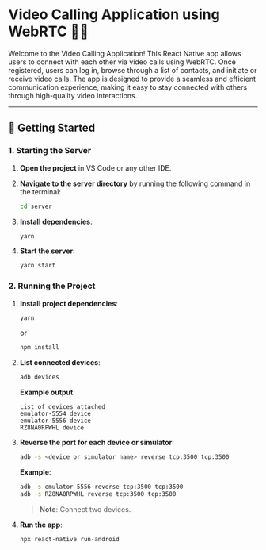 
# Video Calling Application using WebRTC 📱🎥

Welcome to the Video Calling Application! This React Native app allows users to connect with each other via video calls using WebRTC. Once registered, users can log in, browse through a list of contacts, and initiate or receive video calls. The app is designed to provide a seamless and efficient communication experience, making it easy to stay connected with others through high-quality video interactions.

---

## 🚀 Getting Started

### 1. **Starting the Server**

1. **Open the project** in VS Code or any other IDE.
2. **Navigate to the server directory** by running the following command in the terminal:

   ```bash
   cd server
   ```

3. **Install dependencies**:

   ```bash
   yarn
   ```

4. **Start the server**:

   ```bash
   yarn start
   ```

### 2. **Running the Project**

1. **Install project dependencies**:

   ```bash
   yarn
   ```

   or

   ```bash
   npm install
   ```

2. **List connected devices**:

   ```bash
   adb devices
   ```

   **Example output**:

   ```
   List of devices attached
   emulator-5554 device
   emulator-5556 device
   RZ8NA0RPWHL device
   ```

3. **Reverse the port for each device or simulator**:

   ```bash
   adb -s <device or simulator name> reverse tcp:3500 tcp:3500
   ```

   **Example**:

   ```bash
   adb -s emulator-5556 reverse tcp:3500 tcp:3500
   adb -s RZ8NA0RPWHL reverse tcp:3500 tcp:3500
   ```

   > **Note**: Connect two devices.

4. **Run the app**:

   ```bash
   npx react-native run-android
   ```

